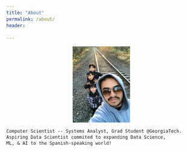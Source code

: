 ```yaml
---
title: "About"
permalink: /about/
header:
  
---
```

<style>
img {
    display: block;
    margin-left: auto;
    margin-right: auto;
}
</style>

<img src="/images/IMG_0378.jpg" style="width:30%">


	Computer Scientist -- Systems Analyst, Grad Student @GeorgiaTech. Aspiring Data Scientist commited to expanding Data Science,  
	ML, & AI to the Spanish-speaking world!